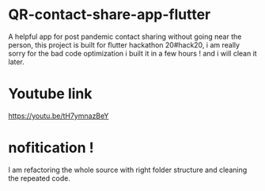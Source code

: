 # QR-contact-share-app-flutter
A helpful app for post pandemic contact sharing without going near the person, this project is built for flutter hackathon 20#hack20, i am really sorry for the bad code optimization i built it in a few hours ! and i will clean it later.
# Youtube link
https://youtu.be/tH7ymnazBeY
# nofitication !
I am refactoring the whole source with right folder structure and cleaning the repeated code.
